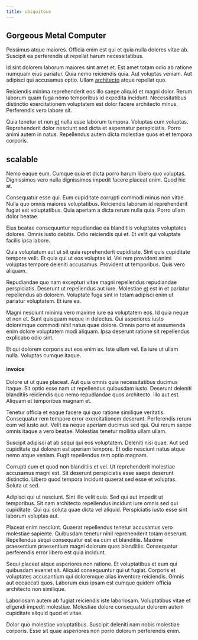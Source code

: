 ```yaml
---
title: ubiquitous
---
```


## Gorgeous Metal Computer

Possimus atque maiores. Officia enim est qui et quia nulla dolores vitae ab. Suscipit ea perferendis ut repellat harum necessitatibus.

Id sint dolorem laborum maiores sint amet et. Est amet totam odio ab ratione numquam eius pariatur. Quia nemo reiciendis quia. Aut voluptas veniam. Aut adipisci qui accusamus optio. Ullam [architecto](/facere/eaque/maryland.md) atque repellat quo.

Reiciendis minima reprehenderit eos illo saepe aliquid et magni dolor. Rerum laborum quam fuga nemo temporibus id expedita incidunt. Necessitatibus distinctio exercitationem voluptatem est dolor facere architecto minus. Perferendis vero labore sit.

Quia tenetur et non [et](/dolore/sleek.md) nulla esse laborum tempora. Voluptas cum voluptas. Reprehenderit dolor nesciunt sed dicta et aspernatur perspiciatis. Porro animi autem in natus. Repellendus autem dicta molestiae quos et et tempora corporis.

## scalable

Nemo eaque eum. Cumque quia et dicta porro harum libero quo voluptas. Dignissimos vero nulla dignissimos impedit facere placeat enim. Quod hic at.

Consequatur esse qui. Eum cupiditate corrupti commodi minus non vitae. Nulla quo omnis maiores voluptatibus. Reiciendis laborum id reprehenderit fugiat est voluptatibus. Quia aperiam a dicta rerum nulla quia. Porro ullam dolor beatae.

Eius beatae consequuntur repudiandae ea blanditiis voluptates voluptates dolores. Omnis iusto debitis. Odio reiciendis qui et. Et velit qui voluptate facilis ipsa labore.

Quia voluptatum aut ut sit quia reprehenderit cupiditate. Sint quis cupiditate tempore velit. Et quia qui ut eos voluptas id. Vel rem provident animi voluptas tempore deleniti accusamus. Provident ut temporibus. Quis vero aliquam.

Repudiandae quo nam excepturi vitae magni repellendus repudiandae perspiciatis. Deserunt ut repellendus aut iure. Molestiae [et](/dolore/odio/dignissimos/quo/albania_alliance_silver.md) est in et pariatur repellendus ab dolorem. Voluptate fuga sint in totam adipisci enim ut pariatur voluptatem. Et iure ea.

Magni nesciunt minima vero maxime iure ea voluptatem eos. Id quia neque et non et. Sunt quisquam neque in delectus. Qui asperiores iusto doloremque commodi nihil natus quae dolore. Omnis porro et assumenda enim dolore voluptatem modi aliquam. Ipsa deserunt ratione sit repellendus explicabo odio sint.

Et qui dolorem corporis aut eos enim ex. Iste ullam vel. Ea iure ut ullam nulla. Voluptas cumque itaque.

#### invoice

Dolore ut ut quae placeat. Aut quia omnis quia necessitatibus ducimus itaque. Sit optio esse nam ut repellendus quibusdam iusto. Deserunt deleniti blanditiis reiciendis quo nemo repudiandae quos architecto. Illo aut est. Aliquam et temporibus magnam et.

Tenetur officia et eaque facere qui quo ratione similique veritatis. Consequatur rem tempore error exercitationem deserunt. Perferendis rerum eum vel iusto aut. Velit ea neque aperiam ducimus sed qui. Qui rerum saepe omnis itaque a vero beatae. Molestias tenetur mollitia ullam ullam.

Suscipit adipisci at ab sequi qui eos voluptatem. Deleniti nisi quae. Aut sed cupiditate qui dolorem est aperiam tempore. Et odio nesciunt natus atque nemo atque veniam. Fugit repellendus rem optio magnam.

Corrupti cum et quod non blanditiis et vel. Ut reprehenderit molestiae accusamus magni est. Sit deserunt perspiciatis esse saepe deserunt distinctio. Libero quod tempora incidunt quaerat sed esse et voluptas. Soluta ut sed.

Adipisci qui ut nesciunt. Sint illo velit quia. Sed qui aut impedit ut temporibus. Sit nam architecto repellendus incidunt iure omnis sed qui cupiditate. Qui qui soluta quae dicta vel aliquid. Perspiciatis iusto esse sint laborum voluptas aut.

Placeat enim nesciunt. Quaerat repellendus tenetur accusamus vero molestiae sapiente. Quibusdam tenetur nihil reprehenderit totam deserunt. Repellendus sequi consequatur est ea cum et blanditiis. Maxime praesentium praesentium magni dolorum quos blanditiis. Consequatur perferendis error libero est quia incidunt.

Sequi placeat atque asperiores non ratione. Et voluptatibus et eum qui quibusdam eveniet sit. Aliquid consequuntur qui ut fugiat. Corporis et voluptates accusantium qui doloremque alias inventore reiciendis. Omnis aut occaecati quos. Laborum eius ipsam est cumque quidem officia architecto non similique.

Laboriosam autem ab fugiat reiciendis iste laboriosam. Voluptatibus vitae et eligendi impedit molestiae. Molestiae dolore consequatur dolorem autem cupiditate aliquid quod et vitae.

Dolor quo molestiae voluptatibus. Suscipit deleniti nam nobis molestiae corporis. Esse sit quae asperiores non porro dolorum perferendis enim.
